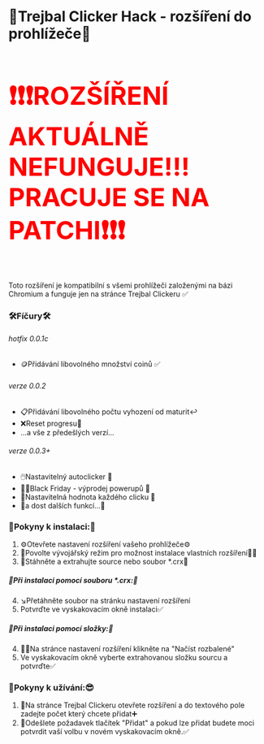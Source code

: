 

<h1>🥷Trejbal Clicker Hack - rozšíření do prohlížeče🥷</h1>
<h3 style="color: red; font-size:50px"><strong>❗❗❗ROZŠÍŘENÍ AKTUÁLNĚ NEFUNGUJE!!! PRACUJE SE NA PATCHI❗❗❗</strong></h3>
<p>Toto rozšíření je kompatibilní s všemi prohlížeči založenými na bázi Chromium a funguje jen na stránce Trejbal Clickeru ✅</p>
<h3>🛠️Fíčury🛠️</h3>
<h6>hotfix 0.0.1c</h6>
<ul>
  <li>🪙Přidávání libovolného množství coinů ✅</li>
</ul>
<h6>verze 0.0.2</h6>
<ul>
  <li>📋Přidávání libovolného počtu vyhození od maturit↩️</li>
  <li>❌Reset progresu🔄️</li>
  <li>...a vše z předešlých verzí...</li>
</ul>
<h6>verze 0.0.3+</h6>
<ul>
  <li>🖱️Nastavitelný autoclicker 🔧</li>
  <li>🧑🏿Black Friday - výprodej powerupů 🔧</li>
  <li>💸Nastavitelná hodnota každého clicku 🔧</li>
  <li>🤑a dost dalších funkcí...🤑</li>
</ul>

<h3>📩Pokyny k instalaci:💾</h3>
<ol>
  <li>⚙️Otevřete nastavení rozšíření vašeho prohlížeče⚙️</li>
  <li>🔧Povolte vývojářský režim pro možnost instalace vlastních rozšíření🧑‍💻</li>
  <li>📩Stáhněte a extrahujte source nebo soubor *.crx📩</li>
</ol>
<h5>📃Při instalaci pomocí <strong>souboru *.crx:</strong>📄</h5>
<ol start=4><li>↘️Přetáhněte soubor na stránku nastavení rozšíření</li><li>Potvrďte ve vyskakovacím okně instalaci✅</li></ol>
<h5>📂Při instalaci pomocí <strong>složky:</strong>📁</h5>
<ol start=4><li>⛓️‍💥Na stránce nastavení rozšíření klikněte na "Načíst rozbalené"</li><li>Ve vyskakovacím okně vyberte extrahovanou složku sourcu a potvrďte✅</li></ol>

<h3>💯Pokyny k užívání:😎</h3>
<ol><li>📖Na stránce Trejbal Clickeru otevřete rozšíření a do textového pole zadejte počet který chcete přidat➕</li><li>📨Odešlete požadavek tlačítek "Přidat" a pokud lze přidat budete moci potvrdit vaší volbu v novém vyskakovacím okně.✅</li></ol>
